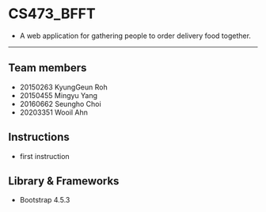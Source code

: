 # CS473_BFFT
- A web application for gathering people to order delivery food together.
------------------------------------------
## Team members  
- 20150263 KyungGeun Roh  
- 20150455 Mingyu Yang  
- 20160662 Seungho Choi  
- 20203351 Wooil Ahn  


## Instructions
- first instruction


## Library & Frameworks
- Bootstrap 4.5.3
